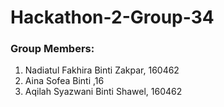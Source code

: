 # Hackathon-2-Group-34

### Group Members: 
  1. Nadiatul Fakhira Binti Zakpar, 160462
  2.  Aina Sofea Binti ,16
  3.  Aqilah Syazwani Binti Shawel, 160462
  
